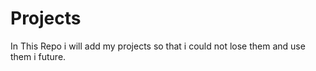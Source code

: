 # Projects
In This Repo i will add my projects so that i could not lose them and use them i future.
